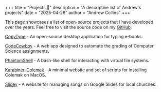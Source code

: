 +++
title = "Projects 🚀"
description = "A descriptive list of Andrew's projects"
date = "2025-04-28"
author = "Andrew Collins"
+++

This page showcases a list of open-source projects that I have developed
over the years. Feel free to visit the source code on my
[GitHub](https://github.com/andjcoll).

[CopyType](/projects/copytype) - An open-source desktop application for
typing e-books.

[CodeCowboy](/projects/codecowboy) - A web app designed to automate the grading
of Computer Science assignments.

[PhantomShell](/projects/phantomshell) - A bash-like shell for interacting
with virtual file systems.

[Karabiner-Colemak](/projects/karabiner-colemak) - A minimal website and set
of scripts for installing Colemak on MacOS.

[Slidey](/projects/slidey) - A website for managing songs on Google Slides
for local churches.
